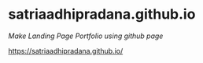 # satriaadhipradana.github.io

*Make Landing Page Portfolio using github page*

https://satriaadhipradana.github.io/
